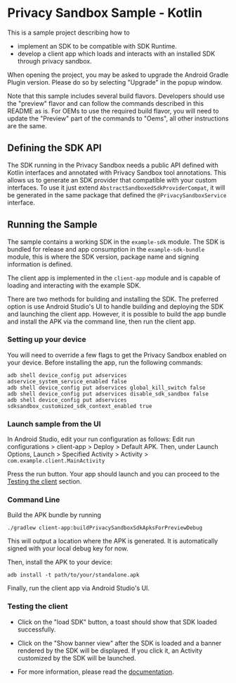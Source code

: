 # Privacy Sandbox Sample - Kotlin

This is a sample project describing how to
- implement an SDK to be compatible with SDK Runtime.
- develop a client app which loads and interacts with an installed
  SDK through privacy sandbox.

When opening the project, you may be asked to upgrade the Android Gradle Plugin version. Please
do so by selecting "Upgrade" in the popup window.

Note that this sample includes several build flavors. Developers should use the "preview" flavor
and can follow the commands described in this README as is. For OEMs to use the required build
flavor, you will need to update the "Preview" part of the commands to "Oems", all other instructions
are the same.

## Defining the SDK API
The SDK running in the Privacy Sandbox needs a public API defined with Kotlin interfaces and
annotated with Privacy Sandbox tool annotations. This allows us to generate an SDK provider that
compatible with your custom interfaces. To use it just extend `AbstractSandboxedSdkProviderCompat`,
it will be generated in the same package that defined the `@PrivacySandboxService` interface.

## Running the Sample
The sample contains a working SDK in the `example-sdk` module. The SDK is bundled for release and
app consumption in the `example-sdk-bundle` module, this is where the SDK version, package name and
signing information is defined.

The client app is implemented in the `client-app` module and is capable of loading and interacting
with the example SDK.

There are two methods for building and installing the SDK. The preferred option is use Android
Studio's UI to handle building and deploying the SDK and launching the client app. However, it is 
possible to build the app bundle and install the APK via the command line, then run the client app.

### Setting up your device
You will need to override a few flags to get the Privacy Sandbox enabled on your device. Before
installing the app, run the following commands:

```shell
adb shell device_config put adservices adservice_system_service_enabled false
adb shell device_config put adservices global_kill_switch false
adb shell device_config put adservices disable_sdk_sandbox false
adb shell device_config put adservices sdksandbox_customized_sdk_context_enabled true
```

### Launch sample from the UI
In Android Studio, edit your run configuration as follows:
Edit run configurations > client-app > Deploy > Default APK. Then, under Launch Options,
Launch > Specified Activity > Activity > `com.example.client.MainActivity`

Press the run button. Your app should launch and you can proceed to the
[Testing the client](#testing-the-client) section.

### Command Line
Build the APK bundle by running 

```shell
./gradlew client-app:buildPrivacySandboxSdkApksForPreviewDebug
```

This will output a location where the APK is generated. It is automatically signed with your local
debug key for now.

Then, install the APK to your device:
```shell
adb install -t path/to/your/standalone.apk
```

Finally, run the client app via Android Studio's UI.

### Testing the client

- Click on the "load SDK" button, a toast should show that SDK loaded successfully.
- Click on the "Show banner view" after the SDK is loaded and a banner rendered by the SDK will be
  displayed. If you click it, an Activity customized by the SDK will be launched.

- For more information, please read the [documentation](https://developer.android.com/design-for-safety/privacy-sandbox/guides/sdk-runtime).
